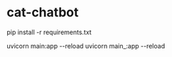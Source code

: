 # cat-chatbot

pip install -r requirements.txt

uvicorn main:app --reload
uvicorn main_:app --reload